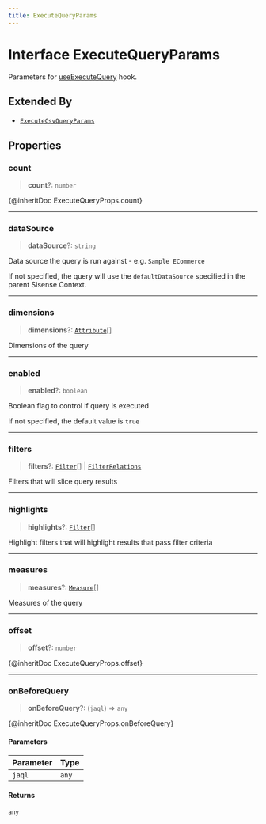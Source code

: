 ```yaml
---
title: ExecuteQueryParams
---
```


# Interface ExecuteQueryParams

Parameters for [useExecuteQuery](../functions/function.useExecuteQuery.md) hook.

## Extended By

- [`ExecuteCsvQueryParams`](interface.ExecuteCsvQueryParams.md)

## Properties

### count

> **count**?: `number`

{@inheritDoc ExecuteQueryProps.count}

***

### dataSource

> **dataSource**?: `string`

Data source the query is run against - e.g. `Sample ECommerce`

If not specified, the query will use the `defaultDataSource` specified in the parent Sisense Context.

***

### dimensions

> **dimensions**?: [`Attribute`](../../sdk-data/interfaces/interface.Attribute.md)[]

Dimensions of the query

***

### enabled

> **enabled**?: `boolean`

Boolean flag to control if query is executed

If not specified, the default value is `true`

***

### filters

> **filters**?: [`Filter`](../../sdk-data/interfaces/interface.Filter.md)[] \| [`FilterRelations`](../../sdk-data/interfaces/interface.FilterRelations.md)

Filters that will slice query results

***

### highlights

> **highlights**?: [`Filter`](../../sdk-data/interfaces/interface.Filter.md)[]

Highlight filters that will highlight results that pass filter criteria

***

### measures

> **measures**?: [`Measure`](../../sdk-data/interfaces/interface.Measure.md)[]

Measures of the query

***

### offset

> **offset**?: `number`

{@inheritDoc ExecuteQueryProps.offset}

***

### onBeforeQuery

> **onBeforeQuery**?: (`jaql`) => `any`

{@inheritDoc ExecuteQueryProps.onBeforeQuery}

#### Parameters

| Parameter | Type |
| :------ | :------ |
| `jaql` | `any` |

#### Returns

`any`
